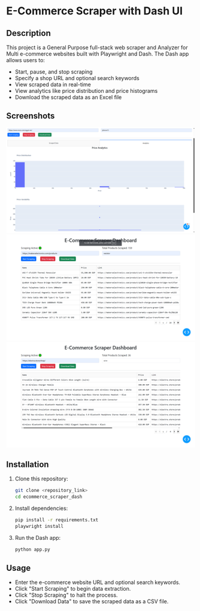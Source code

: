 # E-Commerce Scraper with Dash UI

## Description
This project is a General Purpose full-stack web scraper and Analyzer for Multi e-commerce websites built with Playwright and Dash. The Dash app allows users to:
- Start, pause, and stop scraping
- Specify a shop URL and optional search keywords
- View scraped data in real-time
- View analytics like price distribution and price histograms
- Download the scraped data as an Excel file

## Screenshots
![Screenshot 2](screenshot3.png)
![Screenshot 1](screenshot1.png)
![Screenshot 2](screenshot2.png)


## Installation

1. Clone this repository:
   ```bash
   git clone <repository_link>
   cd ecommerce_scraper_dash
   ```

2. Install dependencies:
   ```bash
   pip install -r requirements.txt
   playwright install
   ```

3. Run the Dash app:
   ```bash
   python app.py
   ```

## Usage
- Enter the e-commerce website URL and optional search keywords.
- Click "Start Scraping" to begin data extraction.
- Click "Stop Scraping" to halt the process.
- Click "Download Data" to save the scraped data as a CSV file.

